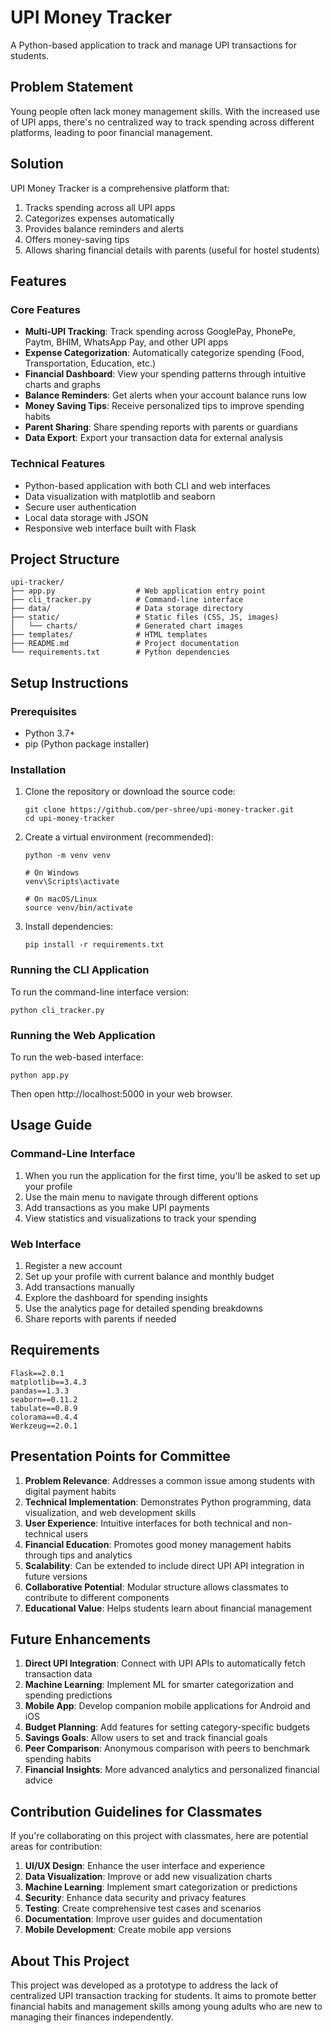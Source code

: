 # UPI Money Tracker

A Python-based application to track and manage UPI transactions for students.

## Problem Statement
Young people often lack money management skills. With the increased use of UPI apps, there's no centralized way to track spending across different platforms, leading to poor financial management.

## Solution
UPI Money Tracker is a comprehensive platform that:
1. Tracks spending across all UPI apps
2. Categorizes expenses automatically
3. Provides balance reminders and alerts
4. Offers money-saving tips
5. Allows sharing financial details with parents (useful for hostel students)

## Features

### Core Features
- **Multi-UPI Tracking**: Track spending across GooglePay, PhonePe, Paytm, BHIM, WhatsApp Pay, and other UPI apps
- **Expense Categorization**: Automatically categorize spending (Food, Transportation, Education, etc.)
- **Financial Dashboard**: View your spending patterns through intuitive charts and graphs
- **Balance Reminders**: Get alerts when your account balance runs low
- **Money Saving Tips**: Receive personalized tips to improve spending habits
- **Parent Sharing**: Share spending reports with parents or guardians
- **Data Export**: Export your transaction data for external analysis

### Technical Features
- Python-based application with both CLI and web interfaces
- Data visualization with matplotlib and seaborn
- Secure user authentication
- Local data storage with JSON
- Responsive web interface built with Flask

## Project Structure

```
upi-tracker/
├── app.py                  # Web application entry point
├── cli_tracker.py          # Command-line interface
├── data/                   # Data storage directory
├── static/                 # Static files (CSS, JS, images)
│   └── charts/             # Generated chart images
├── templates/              # HTML templates
├── README.md               # Project documentation
└── requirements.txt        # Python dependencies
```

## Setup Instructions

### Prerequisites
- Python 3.7+
- pip (Python package installer)

### Installation

1. Clone the repository or download the source code:
   ```
   git clone https://github.com/per-shree/upi-money-tracker.git
   cd upi-money-tracker
   ```

2. Create a virtual environment (recommended):
   ```
   python -m venv venv
   
   # On Windows
   venv\Scripts\activate
   
   # On macOS/Linux
   source venv/bin/activate
   ```

3. Install dependencies:
   ```
   pip install -r requirements.txt
   ```

### Running the CLI Application

To run the command-line interface version:
```
python cli_tracker.py
```

### Running the Web Application

To run the web-based interface:
```
python app.py
```
Then open http://localhost:5000 in your web browser.

## Usage Guide

### Command-Line Interface
1. When you run the application for the first time, you'll be asked to set up your profile
2. Use the main menu to navigate through different options
3. Add transactions as you make UPI payments
4. View statistics and visualizations to track your spending

### Web Interface
1. Register a new account
2. Set up your profile with current balance and monthly budget
3. Add transactions manually
4. Explore the dashboard for spending insights
5. Use the analytics page for detailed spending breakdowns
6. Share reports with parents if needed

## Requirements

```
Flask==2.0.1
matplotlib==3.4.3
pandas==1.3.3
seaborn==0.11.2
tabulate==0.8.9
colorama==0.4.4
Werkzeug==2.0.1
```

## Presentation Points for Committee

1. **Problem Relevance**: Addresses a common issue among students with digital payment habits
2. **Technical Implementation**: Demonstrates Python programming, data visualization, and web development skills
3. **User Experience**: Intuitive interfaces for both technical and non-technical users
4. **Financial Education**: Promotes good money management habits through tips and analytics
5. **Scalability**: Can be extended to include direct UPI API integration in future versions
6. **Collaborative Potential**: Modular structure allows classmates to contribute to different components
7. **Educational Value**: Helps students learn about financial management

## Future Enhancements

1. **Direct UPI Integration**: Connect with UPI APIs to automatically fetch transaction data
2. **Machine Learning**: Implement ML for smarter categorization and spending predictions
3. **Mobile App**: Develop companion mobile applications for Android and iOS
4. **Budget Planning**: Add features for setting category-specific budgets
5. **Savings Goals**: Allow users to set and track financial goals
6. **Peer Comparison**: Anonymous comparison with peers to benchmark spending habits
7. **Financial Insights**: More advanced analytics and personalized financial advice

## Contribution Guidelines for Classmates

If you're collaborating on this project with classmates, here are potential areas for contribution:

1. **UI/UX Design**: Enhance the user interface and experience
2. **Data Visualization**: Improve or add new visualization charts
3. **Machine Learning**: Implement smart categorization or predictions
4. **Security**: Enhance data security and privacy features
5. **Testing**: Create comprehensive test cases and scenarios
6. **Documentation**: Improve user guides and documentation
7. **Mobile Development**: Create mobile app versions

## About This Project

This project was developed as a prototype to address the lack of centralized UPI transaction tracking for students. It aims to promote better financial habits and management skills among young adults who are new to managing their finances independently.
